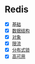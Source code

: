 # Redis

- [x] [基础](./1.base.md)
- [x] [数据结构](./2.struct.md)
- [x] [对象](./3.object.md)
- [x] [限流](./4.current-limiting.md)
- [x] [分布式锁](./5.distributed-lock.md)
- [x] [高可用](./6.high-availability.md)

